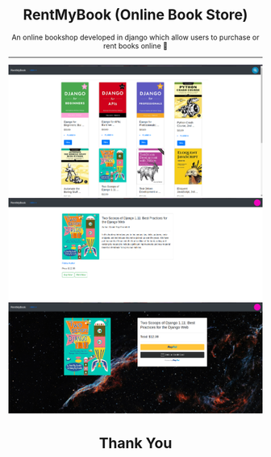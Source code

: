 <div align="center">



# RentMyBook (Online Book Store)
<p>An online bookshop developed in django which allow users to purchase or rent books online 🦖 </p>
  <hr>
<img src="https://raw.githubusercontent.com/robin113x/RentMyBook/main/image/1.png">
  <br>
  
  <img src="https://raw.githubusercontent.com/robin113x/RentMyBook/main/image/2.png">
  
  <br>
  <img src="https://raw.githubusercontent.com/robin113x/RentMyBook/main/image/3.png">

# Thank You


</div>
